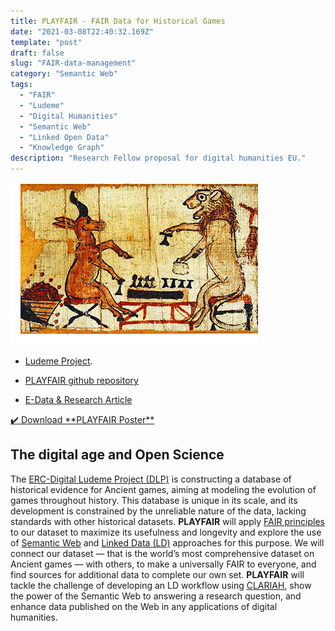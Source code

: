 ```yaml
---
title: PLAYFAIR - FAIR Data for Historical Games
date: "2021-03-08T22:40:32.169Z"
template: "post"
draft: false
slug: "FAIR-data-management"
category: "Semantic Web"
tags:
  - "FAIR"
  - "Ludeme"
  - "Digital Humanities"
  - "Semantic Web"
  - "Linked Open Data"
  - "Knowledge Graph"
description: "Research Fellow proposal for digital humanities EU."
---
```


![Ludeme image](/media/LUDEME.jpg)
+ [Ludeme Project](http://www.ludeme.eu/).

+ [PLAYFAIR github repository](https://github.com/MaastrichtU-IDS/play-fair)
+ [E-Data & Research Article](https://edata.nl/2022/01/31/historische-spelletjesdatabase-in-de-maak/)

<div class="text-center m-top-50">
    <a class="btn line-btn-dark btn-icon btn-radius" href="/media/PLAYFAIR_poster.pdf" title=""<i class="fa fa-download" download></i>✔️ Download **PLAYFAIR Poster**</a>
</div>

## The digital age and Open Science
The [ERC-Digital Ludeme Project (DLP)](http://www.ludeme.eu/) is constructing a database of historical evidence for Ancient games, aiming at modeling the evolution of games throughout history. This database is unique in its scale, and its development is constrained by the unreliable nature of the data, lacking standards with other historical datasets. **PLAYFAIR** will apply [FAIR principles](https://www.nature.com/articles/sdata201618) to our dataset to maximize its usefulness and longevity and explore the use of [Semantic Web](https://en.wikipedia.org/wiki/Semantic_Web) and [Linked Data (LD)](https://en.wikipedia.org/wiki/Linked_data) approaches for this purpose.
We will connect our dataset — that is the world’s most comprehensive dataset on Ancient games — with others, to make a universally FAIR to everyone, and find sources for additional data to complete our own set.
**PLAYFAIR** will tackle the challenge of developing an LD workflow using [CLARIAH](https://clariah.nl/), show the power of the Semantic Web to answering a research question, and enhance data published on the Web in any applications of digital humanities.